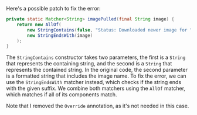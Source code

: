Here's a possible patch to fix the error:
```java
private static Matcher<String> imagePulled(final String image) {
    return new AllOf(
        new StringContains(false, "Status: Downloaded newer image for " + image),
        new StringEndsWith(image)
    );
}
```
The `StringContains` constructor takes two parameters, the first is a `String` that represents the containing string, and the second is a `String` that represents the contained string. In the original code, the second parameter is a formatted string that includes the image name. To fix the error, we can use the `StringEndsWith` matcher instead, which checks if the string ends with the given suffix. We combine both matchers using the `AllOf` matcher, which matches if all of its components match.

Note that I removed the `Override` annotation, as it's not needed in this case.